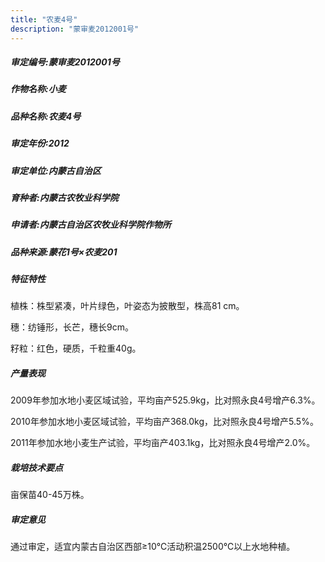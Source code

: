 ```yaml
---
title: "农麦4号"
description: "蒙审麦2012001号"
---
```

##### 审定编号:蒙审麦2012001号

##### 作物名称:小麦

##### 品种名称:农麦4号

##### 审定年份:2012

##### 审定单位:内蒙古自治区

##### 育种者:内蒙古农牧业科学院

##### 申请者:内蒙古自治区农牧业科学院作物所

##### 品种来源:蒙花1号×农麦201

##### 特征特性
植株：株型紧凑，叶片绿色，叶姿态为披散型，株高81 cm。
穗：纺锤形，长芒，穗长9cm。
籽粒：红色，硬质，千粒重40g。 


##### 产量表现
2009年参加水地小麦区域试验，平均亩产525.9kg，比对照永良4号增产6.3%。
2010年参加水地小麦区域试验，平均亩产368.0kg，比对照永良4号增产5.5%。
2011年参加水地小麦生产试验，平均亩产403.1kg，比对照永良4号增产2.0%。


##### 栽培技术要点
亩保苗40-45万株。

##### 审定意见
通过审定，适宜内蒙古自治区西部≥10℃活动积温2500℃以上水地种植。

